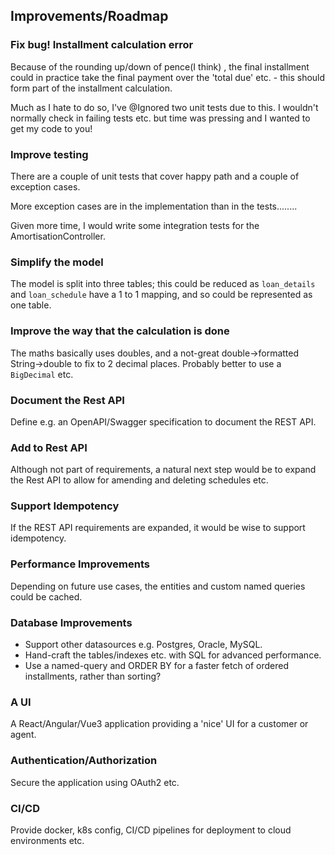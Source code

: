 ## Improvements/Roadmap


### Fix bug! Installment calculation error

Because of the rounding up/down of pence(I think) , the final installment could in practice take the final payment over the 'total due' etc. - this should form part of the installment calculation.

Much as I hate to do so, I've @Ignored two unit tests due to this. I wouldn't normally check in failing tests etc. but time was pressing and I
wanted to get my code to you!

### Improve testing


There are a couple of unit tests that cover happy path and a couple of exception cases.

More exception cases are in the implementation than in the tests........

Given more time, I would write some integration tests for the AmortisationController.

### Simplify the model

The model is split into three tables; this could be reduced as `loan_details` and `loan_schedule` have a 1 to 1 mapping, and so could be represented as one table.

### Improve the way that the calculation is done

The maths basically uses doubles, and a not-great double->formatted String->double to fix to
2 decimal places. Probably better to use a `BigDecimal` etc.


### Document the Rest API

Define e.g. an OpenAPI/Swagger specification to document the REST API.

### Add to Rest API

Although not part of requirements, a natural next step would be to expand the Rest API
to allow for amending and deleting schedules etc.

### Support Idempotency

If the REST API requirements are expanded, it would be wise to support idempotency.

### Performance Improvements

Depending on future use cases, the entities and custom named queries could be cached.

### Database Improvements

* Support other datasources e.g. Postgres, Oracle, MySQL.
* Hand-craft the tables/indexes etc. with SQL for advanced performance.
* Use a named-query and ORDER BY for a faster fetch of ordered installments, rather than sorting?

### A UI

A React/Angular/Vue3 application providing a 'nice' UI for a customer or agent.

### Authentication/Authorization

Secure the application using OAuth2 etc.

### CI/CD

Provide docker, k8s config, CI/CD pipelines for deployment to cloud environments etc.
